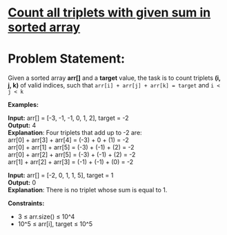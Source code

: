 # [Count all triplets with given sum in sorted array](https://github.com/surya8980/January-2025-Daily-Problems/blob/main/GeeksForGeeks/04-01-2025/Count%20all%20triplets%20with%20given%20sum%20in%20sorted%20array.java)
# Problem Statement:

Given a sorted array **arr[]**  and a  **target**  value, the task is to count triplets  **(i, j, k)**  of valid indices, such that  ``arr[i] + arr[j] + arr[k] = target``  and  ``i < j < k``

**Examples:**

**Input:** arr[] = [-3, -1, -1, 0, 1, 2], target = -2  
**Output:** 4  
**Explanation**: Four triplets that add up to -2 are:   
arr[0] + arr[3] + arr[4] = (-3) + 0 + (1) = -2  
arr[0] + arr[1] + arr[5] = (-3) + (-1) + (2) = -2  
arr[0] + arr[2] + arr[5] = (-3) + (-1) + (2) = -2  
arr[1] + arr[2] + arr[3] = (-1) + (-1) + (0) = -2

**Input:** arr[] = [-2, 0, 1, 1, 5], target = 1  
**Output:** 0  
**Explanation**: There is no triplet whose sum is equal to 1. 

**Constraints:**  
- 3 ≤ arr.size() ≤ 10^4  
- 10^5  ≤ arr[i], target ≤ 10^5
